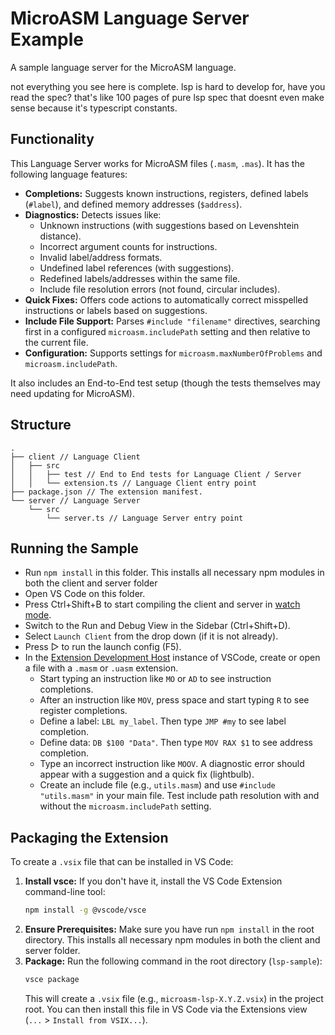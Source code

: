 # MicroASM Language Server Example

A sample language server for the MicroASM language.


not everything you see here is complete.
lsp is hard to develop for, have you read the spec?
that's like 100 pages of pure lsp spec that doesnt even make sense because it's typescript constants.


## Functionality

This Language Server works for MicroASM files (`.masm`, `.mas`). It has the following language features:
- **Completions:** Suggests known instructions, registers, defined labels (`#label`), and defined memory addresses (`$address`).
- **Diagnostics:** Detects issues like:
    - Unknown instructions (with suggestions based on Levenshtein distance).
    - Incorrect argument counts for instructions.
    - Invalid label/address formats.
    - Undefined label references (with suggestions).
    - Redefined labels/addresses within the same file.
    - Include file resolution errors (not found, circular includes).
- **Quick Fixes:** Offers code actions to automatically correct misspelled instructions or labels based on suggestions.
- **Include File Support:** Parses `#include "filename"` directives, searching first in a configured `microasm.includePath` setting and then relative to the current file.
- **Configuration:** Supports settings for `microasm.maxNumberOfProblems` and `microasm.includePath`.

It also includes an End-to-End test setup (though the tests themselves may need updating for MicroASM).

## Structure

```
.
├── client // Language Client
│   ├── src
│   │   ├── test // End to End tests for Language Client / Server
│   │   └── extension.ts // Language Client entry point
├── package.json // The extension manifest.
└── server // Language Server
    └── src
        └── server.ts // Language Server entry point
```

## Running the Sample

- Run `npm install` in this folder. This installs all necessary npm modules in both the client and server folder
- Open VS Code on this folder.
- Press Ctrl+Shift+B to start compiling the client and server in [watch mode](https://code.visualstudio.com/docs/editor/tasks#:~:text=The%20first%20entry%20executes,the%20HelloWorld.js%20file.).
- Switch to the Run and Debug View in the Sidebar (Ctrl+Shift+D).
- Select `Launch Client` from the drop down (if it is not already).
- Press ▷ to run the launch config (F5).
- In the [Extension Development Host](https://code.visualstudio.com/api/get-started/your-first-extension#:~:text=Then%2C%20inside%20the%20editor%2C%20press%20F5.%20This%20will%20compile%20and%20run%20the%20extension%20in%20a%20new%20Extension%20Development%20Host%20window.) instance of VSCode, create or open a file with a `.masm` or `.uasm` extension.
  - Start typing an instruction like `MO` or `AD` to see instruction completions.
  - After an instruction like `MOV`, press space and start typing `R` to see register completions.
  - Define a label: `LBL my_label`. Then type `JMP #my` to see label completion.
  - Define data: `DB $100 "Data"`. Then type `MOV RAX $1` to see address completion.
  - Type an incorrect instruction like `MOOV`. A diagnostic error should appear with a suggestion and a quick fix (lightbulb).
  - Create an include file (e.g., `utils.masm`) and use `#include "utils.masm"` in your main file. Test include path resolution with and without the `microasm.includePath` setting.

## Packaging the Extension

To create a `.vsix` file that can be installed in VS Code:

1.  **Install vsce:** If you don't have it, install the VS Code Extension command-line tool:
    ```bash
    npm install -g @vscode/vsce
    ```
2.  **Ensure Prerequisites:** Make sure you have run `npm install` in the root directory.
    This installs all necessary npm modules in both the client and server folder.
3.  **Package:** Run the following command in the root directory (`lsp-sample`):
    ```bash
    vsce package
    ```
    This will create a `.vsix` file (e.g., `microasm-lsp-X.Y.Z.vsix`) in the project root. You can then install this file in VS Code via the Extensions view (`...` > `Install from VSIX...`).
